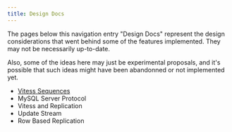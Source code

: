 ```yaml
---
title: Design Docs
---
```


The pages below this navigation entry "Design Docs" represent the design considerations
that went behind some of the features implemented. They may not be necessarily up-to-date.

Also, some of the ideas here may just be experimental proposals, and it's possible
that such ideas might have been abandonned or not implemented yet.

* [Vitess Sequences](vitess-sequences.md)
* MySQL Server Protocol
* Vitess and Replication
* Update Stream
* Row Based Replication

